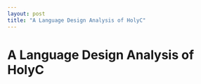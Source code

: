 ```yaml
---
layout: post
title: "A Language Design Analysis of HolyC"
---
```


# A Language Design Analysis of HolyC

